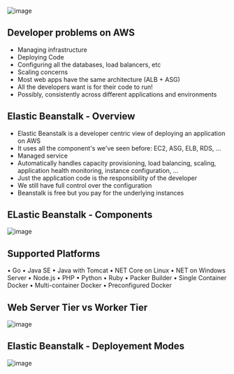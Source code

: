 ![image](https://github.com/pavankumar0077/aws-sol-architect/assets/40380941/c75d16d7-dbf7-4d83-9e7f-23fc8b4c25a1)

Developer problems on AWS
--
- Managing infrastructure
- Deploying Code
- Configuring all the databases, load balancers, etc
- Scaling concerns
- Most web apps have the same architecture (ALB + ASG)
- All the developers want is for their code to run!
- Possibly, consistently across different applications and environments

Elastic Beanstalk - Overview
--
- Elastic Beanstalk is a developer centric view of deploying an application
on AWS
- It uses all the component's we've seen before: EC2, ASG, ELB, RDS, ...
- Managed service
- Automatically handles capacity provisioning, load balancing, scaling, application
health monitoring, instance configuration, ...
- Just the application code is the responsibility of the developer
- We still have full control over the configuration
- Beanstalk is free but you pay for the underlying instances

ELastic Beanstalk - Components
--
![image](https://github.com/pavankumar0077/aws-sol-architect/assets/40380941/bfa7dff1-fecc-4726-af69-49ac929106dc)

Supported Platforms
--
• Go
• Java SE
• Java with Tomcat
• NET Core on Linux
• NET on Windows Server
• Node.js
• PHP
• Python
• Ruby
• Packer Builder
• Single Container Docker
• Multi-container Docker
• Preconfigured Docker

Web Server Tier vs Worker Tier
--
![image](https://github.com/pavankumar0077/aws-sol-architect/assets/40380941/489416f7-d8ba-4742-a870-f02a418af345)

Elastic Beanstalk - Deployement Modes
--
![image](https://github.com/pavankumar0077/aws-sol-architect/assets/40380941/7c3bfa8d-c2b4-45db-bf9f-03d9f04208ea)

